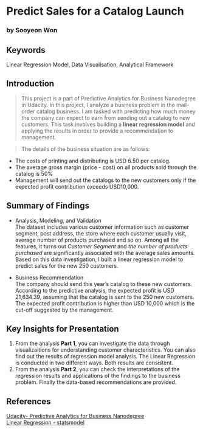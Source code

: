 # Predict Sales for a Catalog Launch
### by Sooyeon Won 

## Keywords
Linear Regression Model, Data Visualisation, Analytical Framework

## Introduction

> This project is a part of Predictive Analytics for Business Nanodegree in Udacity. In this project, I analyze a business problem in the mail-order catalog business. I am tasked with predicting how much money the company can expect to earn from sending out a catalog to new customers. This task involves building  a **linear regression model** and applying the results in order to provide a recommendation to management.

> The details of the business situation are as follows: 
- The costs of printing and distributing is USD 6.50 per catalog.
- The average gross margin (price - cost) on all products sold through the catalog is 50%
- Management will send out the catalogs to the new customers only if the expected profit contribution exceeds USD10,000. 

## Summary of Findings
- Analysis, Modeling, and Validation <br>
The dataset includes various customer information such as customer segment, post address, the store where each customer usually visit, average number of products purchased and so on. Among all the features, it turns out _Customer Segment_ and _the number of products purchased_ are significantly associated with the average sales amounts. Based on this data investigation, I built a linear regression model to predict sales for the new 250 customers. 

- Business Recommendation <br>
The company should send this year’s catalog to these new customers. According to the predictive analysis, the expected profit is  USD 21,634.39, assuming that the catalog is sent to the 250 new customers. The expected profit contribution is higher than USD 10,000 which is the cut-off suggested by the management. 

## Key Insights for Presentation
1. From the analysis **Part 1**, you can investigate the data through visualizaitions for understanding customer characteristics. You can also find out the results of regression model analysis. The Linear Regression is conducted in two different ways. Both results are consistent. 
2. From the analysis **Part 2**, you can check the interpretations of the regression results and applications of the findings to the business problem. Finally the data-based recommendations are provided.

## References
[Udacity- Predictive Analytics for Business Nanodegree](https://www.udacity.com/course/predictive-analytics-for-business-nanodegree--nd008)<br>
[Linear Regression - statsmodel](https://www.statsmodels.org/dev/regression.html)

